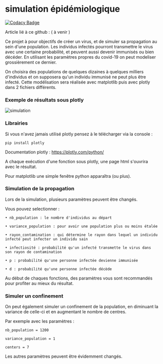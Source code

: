 
# simulation épidémiologique 

[![Codacy Badge](https://api.codacy.com/project/badge/Grade/1be197d831a742f5af9d86e04a70721f)](https://app.codacy.com/manual/antoninlefevre45/simulation_virus_covid-19?utm_source=github.com&utm_medium=referral&utm_content=antonin-lfv/simulation_virus_covid-19&utm_campaign=Badge_Grade_Dashboard)

Article lié à ce github : ( à venir )

Ce projet à pour objectifs de créer un virus, et de simuler sa propagation au sein d'une population. Les individus infectés pourront transmettre le virus avec une certaine probabilité, et peuvent aussi devenir immunisés ou bien décéder. 
En utilisant les paramètres propres du covid-19 on peut modeliser grossièrement ce dernier.

On choisira des populations de quelques dizaines à quelques milliers d'individus et on supposera qu'un individu immunisé ne peut plus être infecté.
Cette modélisation sera réalisée avec matplotlib puis avec plotly dans 2 fichiers différents.

### Exemple de résultats sous plotly

![simulation](https://user-images.githubusercontent.com/63207451/87425516-11c8b800-c5de-11ea-855a-641e82b8ee96.png)

### Librairies

Si vous n'avez jamais utilisé plotly pensez à le télécharger via la console :


	pip install plotly


Documentation plotly : https://plotly.com/python/

A chaque exécution d'une fonction sous plotly, une page html s'ouvrira avec le résultat.

Pour matplotlib une simple fenêtre python apparaîtra (ou plus).


### Simulation de la propagation

Lors de la simulation, plusieurs paramètres peuvent être changés.

Vous pouvez selectionner :
  
	• nb_population : le nombre d'individus au départ
  
	• variance_population : pour avoir une population plus ou moins étalée
 
 	• rayon_contamination : qui détermine le rayon dans lequel un individu infecté peut infecter un individu sain
	
	• infectiosité : probabilité qu'un infecté transmette le virus dans son rayon de contamination

	• p : probabilité qu'une personne infectée devienne immunisée
	
	• d : probabilité qu'une personne infectée décède 

Au début de chaques fonctions, des paramètres vous sont recommandés pour profiter au mieux du résultat. 

### Simuler un confinement 

On peut également simuler un confinement de la population, en diminuant la variance de celle-ci et en augmentant le nombre de centres.

Par exemple avec les paramètres :

	nb_population = 1200
	
	variance_population = 1
	
	centers = 7


Les autres paramètres peuvent être évidemment changés.

